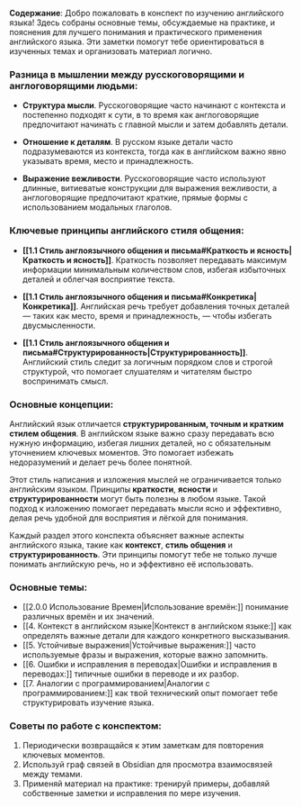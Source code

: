 **Содержание**: Добро пожаловать в конспект по изучению английского языка! Здесь собраны основные темы, обсуждаемые на практике, и пояснения для лучшего понимания и практического применения английского языка. Эти заметки помогут тебе ориентироваться в изученных темах и организовать материал логично.

### Разница в мышлении между русскоговорящими и англоговорящими людьми:

- **Структура мысли**. Русскоговорящие часто начинают с контекста и постепенно подходят к сути, в то время как англоговорящие предпочитают начинать с главной мысли и затем добавлять детали.

- **Отношение к деталям**. В русском языке детали часто подразумеваются из контекста, тогда как в английском важно явно указывать время, место и принадлежность.

- **Выражение вежливости**. Русскоговорящие часто используют длинные, витиеватые конструкции для выражения вежливости, а англоговорящие предпочитают краткие, прямые формы с использованием модальных глаголов.

### Ключевые принципы английского стиля общения:

- **[[1.1 Стиль англоязычного общения и письма#Краткость и ясность|Краткость и ясность]]**. Краткость позволяет передавать максимум информации минимальным количеством слов, избегая избыточных деталей и облегчая восприятие текста.
    
- **[[1.1 Стиль англоязычного общения и письма#Конкретика|Конкретика]]**. Английская речь требует добавления точных деталей — таких как место, время и принадлежность, — чтобы избегать двусмысленности.
    
- **[[1.1 Стиль англоязычного общения и письма#Структурированность|Структурированность]]**. Английский стиль следит за логичным порядком слов и строгой структурой, что помогает слушателям и читателям быстро воспринимать смысл.

### Основные концепции:

Английский язык отличается **структурированным, точным и кратким стилем общения**. В английском языке важно сразу передавать всю нужную информацию, избегая лишних деталей, но с обязательным уточнением ключевых моментов. Это помогает избежать недоразумений и делает речь более понятной.

Этот стиль написания и изложения мыслей не ограничивается только английским языком. Принципы **краткости**, **ясности** и **структурированности** могут быть полезны в любом языке. Такой подход к изложению помогает передавать мысли ясно и эффективно, делая речь удобной для восприятия и лёгкой для понимания.

Каждый раздел этого конспекта объясняет важные аспекты английского языка, такие как **контекст**, **стиль общения** и **структурированность**. Эти принципы помогут тебе не только лучше понимать английскую речь, но и эффективно её использовать.

### Основные темы:

- [[2.0.0 Использование Времен|Использование времён:]] понимание различных времён и их значений.
- [[4. Контекст в английском языке|Контекст в английском языке:]] как определять важные детали для каждого конкретного высказывания.
- [[5. Устойчивые выражения|Устойчивые выражения:]] часто используемые фразы и выражения, которые важно запомнить.
- [[6. Ошибки и исправления в переводах|Ошибки и исправления в переводах:]] типичные ошибки в переводе и их разбор.
- [[7. Аналогии с программированием|Аналогии с программированием:]] как твой технический опыт помогает тебе структурировать изучение языка.

### Советы по работе с конспектом:

1. Периодически возвращайся к этим заметкам для повторения ключевых моментов.
2. Используй граф связей в Obsidian для просмотра взаимосвязей между темами.
3. Применяй материал на практике: тренируй примеры, добавляй собственные заметки и исправления по мере изучения.